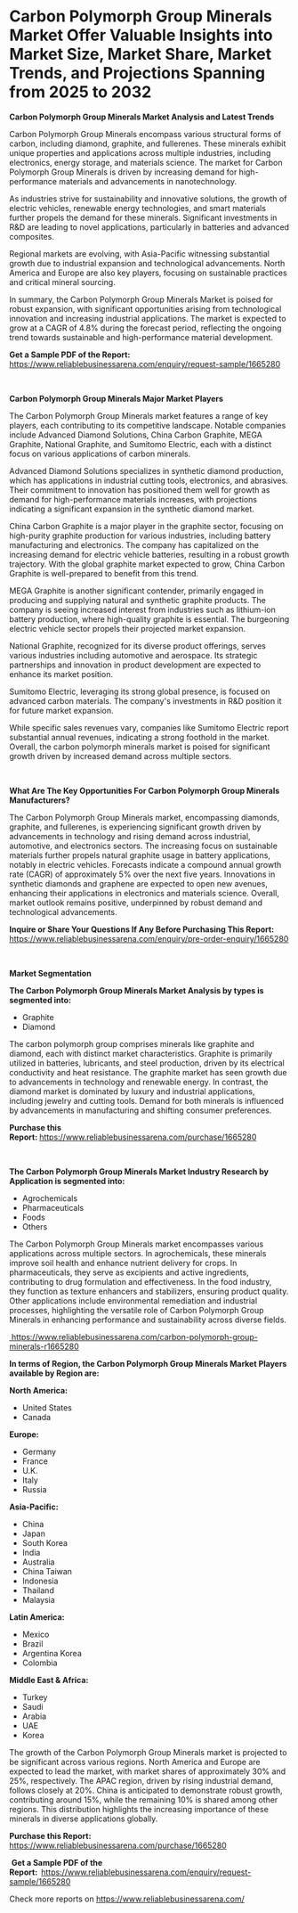 <p><h1>Carbon Polymorph Group Minerals Market Offer Valuable Insights into Market Size, Market Share, Market Trends, and Projections Spanning from 2025 to 2032</h1></p><p><strong>Carbon Polymorph Group Minerals Market Analysis and Latest Trends</strong></p>
<p><p>Carbon Polymorph Group Minerals encompass various structural forms of carbon, including diamond, graphite, and fullerenes. These minerals exhibit unique properties and applications across multiple industries, including electronics, energy storage, and materials science. The market for Carbon Polymorph Group Minerals is driven by increasing demand for high-performance materials and advancements in nanotechnology.</p><p>As industries strive for sustainability and innovative solutions, the growth of electric vehicles, renewable energy technologies, and smart materials further propels the demand for these minerals. Significant investments in R&D are leading to novel applications, particularly in batteries and advanced composites. </p><p>Regional markets are evolving, with Asia-Pacific witnessing substantial growth due to industrial expansion and technological advancements. North America and Europe are also key players, focusing on sustainable practices and critical mineral sourcing. </p><p>In summary, the Carbon Polymorph Group Minerals Market is poised for robust expansion, with significant opportunities arising from technological innovation and increasing industrial applications. The market is expected to grow at a CAGR of 4.8% during the forecast period, reflecting the ongoing trend towards sustainable and high-performance material development.</p></p>
<p><strong>Get a Sample PDF of the Report:&nbsp;</strong> <a href="https://www.reliablebusinessarena.com/enquiry/request-sample/1665280?utm_campaign=3173&utm_medium=2&utm_source=Github&utm_content=ia&utm_term=02042025&utm_id=carbon-polymorph-group-minerals">https://www.reliablebusinessarena.com/enquiry/request-sample/1665280</a></p>
<p>&nbsp;</p>
<p><strong>Carbon Polymorph Group Minerals Major Market Players</strong></p>
<p><p>The Carbon Polymorph Group Minerals market features a range of key players, each contributing to its competitive landscape. Notable companies include Advanced Diamond Solutions, China Carbon Graphite, MEGA Graphite, National Graphite, and Sumitomo Electric, each with a distinct focus on various applications of carbon minerals.</p><p>Advanced Diamond Solutions specializes in synthetic diamond production, which has applications in industrial cutting tools, electronics, and abrasives. Their commitment to innovation has positioned them well for growth as demand for high-performance materials increases, with projections indicating a significant expansion in the synthetic diamond market.</p><p>China Carbon Graphite is a major player in the graphite sector, focusing on high-purity graphite production for various industries, including battery manufacturing and electronics. The company has capitalized on the increasing demand for electric vehicle batteries, resulting in a robust growth trajectory. With the global graphite market expected to grow, China Carbon Graphite is well-prepared to benefit from this trend.</p><p>MEGA Graphite is another significant contender, primarily engaged in producing and supplying natural and synthetic graphite products. The company is seeing increased interest from industries such as lithium-ion battery production, where high-quality graphite is essential. The burgeoning electric vehicle sector propels their projected market expansion.</p><p>National Graphite, recognized for its diverse product offerings, serves various industries including automotive and aerospace. Its strategic partnerships and innovation in product development are expected to enhance its market position.</p><p>Sumitomo Electric, leveraging its strong global presence, is focused on advanced carbon materials. The company's investments in R&D position it for future market expansion. </p><p>While specific sales revenues vary, companies like Sumitomo Electric report substantial annual revenues, indicating a strong foothold in the market. Overall, the carbon polymorph minerals market is poised for significant growth driven by increased demand across multiple sectors.</p></p>
<p>&nbsp;</p>
<p><strong>What Are The Key Opportunities For Carbon Polymorph Group Minerals Manufacturers?</strong></p>
<p><p>The Carbon Polymorph Group Minerals market, encompassing diamonds, graphite, and fullerenes, is experiencing significant growth driven by advancements in technology and rising demand across industrial, automotive, and electronics sectors. The increasing focus on sustainable materials further propels natural graphite usage in battery applications, notably in electric vehicles. Forecasts indicate a compound annual growth rate (CAGR) of approximately 5% over the next five years. Innovations in synthetic diamonds and graphene are expected to open new avenues, enhancing their applications in electronics and materials science. Overall, market outlook remains positive, underpinned by robust demand and technological advancements.</p></p>
<p><strong>Inquire or Share Your Questions If Any Before Purchasing This Report:</strong> <a href="https://www.reliablebusinessarena.com/enquiry/pre-order-enquiry/1665280?utm_campaign=3173&utm_medium=2&utm_source=Github&utm_content=ia&utm_term=02042025&utm_id=carbon-polymorph-group-minerals">https://www.reliablebusinessarena.com/enquiry/pre-order-enquiry/1665280</a></p>
<p>&nbsp;</p>
<p><strong>Market Segmentation</strong></p>
<p><strong>The Carbon Polymorph Group Minerals Market Analysis by types is segmented into:</strong></p>
<p><ul><li>Graphite</li><li>Diamond</li></ul></p>
<p><p>The carbon polymorph group comprises minerals like graphite and diamond, each with distinct market characteristics. Graphite is primarily utilized in batteries, lubricants, and steel production, driven by its electrical conductivity and heat resistance. The graphite market has seen growth due to advancements in technology and renewable energy. In contrast, the diamond market is dominated by luxury and industrial applications, including jewelry and cutting tools. Demand for both minerals is influenced by advancements in manufacturing and shifting consumer preferences.</p></p>
<p><strong>Purchase this Report:&nbsp;</strong><a href="https://www.reliablebusinessarena.com/purchase/1665280?utm_campaign=3173&utm_medium=2&utm_source=Github&utm_content=ia&utm_term=02042025&utm_id=carbon-polymorph-group-minerals">https://www.reliablebusinessarena.com/purchase/1665280</a></p>
<p>&nbsp;</p>
<p><strong>The Carbon Polymorph Group Minerals Market Industry Research by Application is segmented into:</strong></p>
<p><ul><li>Agrochemicals</li><li>Pharmaceuticals</li><li>Foods</li><li>Others</li></ul></p>
<p><p>The Carbon Polymorph Group Minerals market encompasses various applications across multiple sectors. In agrochemicals, these minerals improve soil health and enhance nutrient delivery for crops. In pharmaceuticals, they serve as excipients and active ingredients, contributing to drug formulation and effectiveness. In the food industry, they function as texture enhancers and stabilizers, ensuring product quality. Other applications include environmental remediation and industrial processes, highlighting the versatile role of Carbon Polymorph Group Minerals in enhancing performance and sustainability across diverse fields.</p></p>
<p><a href="https://www.reliablebusinessarena.com/carbon-polymorph-group-minerals-r1665280?utm_campaign=3173&utm_medium=2&utm_source=Github&utm_content=ia&utm_term=02042025&utm_id=carbon-polymorph-group-minerals">&nbsp;https://www.reliablebusinessarena.com/carbon-polymorph-group-minerals-r1665280</a></p>
<p><strong>In terms of Region, the Carbon Polymorph Group Minerals Market Players available by Region are:</strong></p>
<p>
    <p> <strong> North America: </strong>
        <ul>
            <li>United States</li>
            <li>Canada</li>
        </ul>
        </p> 
    <p> <strong> Europe: </strong>
        <ul>
            <li>Germany</li>
            <li>France</li>
            <li>U.K.</li>
            <li>Italy</li>
            <li>Russia</li>
        </ul>
        </p> 
    <p> <strong> Asia-Pacific: </strong>
        <ul>
            <li>China</li>
            <li>Japan</li>
            <li>South Korea</li>
            <li>India</li>
            <li>Australia</li>
            <li>China Taiwan</li>
            <li>Indonesia</li>
            <li>Thailand</li>
            <li>Malaysia</li>
        </ul>
        </p> 
    <p> <strong> Latin America: </strong>
        <ul>
            <li>Mexico</li>
            <li>Brazil</li>
            <li>Argentina Korea</li>
            <li>Colombia</li>
        </ul>
        </p> 
    <p> <strong> Middle East & Africa: </strong>
        <ul>
            <li>Turkey</li>
            <li>Saudi</li>
            <li>Arabia</li>
            <li>UAE</li>
            <li>Korea</li>
        </ul>
    </p>
    </p>
<p><p>The growth of the Carbon Polymorph Group Minerals market is projected to be significant across various regions. North America and Europe are expected to lead the market, with market shares of approximately 30% and 25%, respectively. The APAC region, driven by rising industrial demand, follows closely at 20%. China is anticipated to demonstrate robust growth, contributing around 15%, while the remaining 10% is shared among other regions. This distribution highlights the increasing importance of these minerals in diverse applications globally.</p></p>
<p><strong>Purchase this Report: </strong><a href="https://www.reliablebusinessarena.com/purchase/1665280?utm_campaign=3173&utm_medium=2&utm_source=Github&utm_content=ia&utm_term=02042025&utm_id=carbon-polymorph-group-minerals">https://www.reliablebusinessarena.com/purchase/1665280</a></p>
<p>&nbsp;<strong>Get a Sample PDF of the Report:&nbsp;&nbsp;</strong><a href="https://www.reliablebusinessarena.com/enquiry/request-sample/1665280?utm_campaign=3173&utm_medium=2&utm_source=Github&utm_content=ia&utm_term=02042025&utm_id=carbon-polymorph-group-minerals">https://www.reliablebusinessarena.com/enquiry/request-sample/1665280</a></p>
<p><strong></strong></p>
<p>Check more reports on <a href="https://www.reliablebusinessarena.com/?utm_campaign=3173&utm_medium=2&utm_source=Github&utm_content=ia&utm_term=02042025&utm_id=carbon-polymorph-group-minerals">https://www.reliablebusinessarena.com/</a></p>